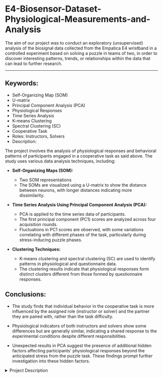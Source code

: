 # E4-Biosensor-Dataset-Physiological-Measurements-and-Analysis
The aim of our project was to conduct an exploratory (unsupervised) analysis of the biosignal data collected from the Empatica E4 wristband in a controlled experiment based on solving a puzzle in teams of two, in order to discover interesting patterns, trends, or relationships within the data that can lead to further research.

-------------------------------------
## Keywords:
* Self-Organizing Map (SOM)
* U-matrix
* Principal Component Analysis (PCA)
* Physiological Responses
* Time Series Analysis
* K-means Clustering
* Spectral Clustering (SC)
* Cooperative Task
* Roles: Instructors, Solvers
* Description:

The project involves the analysis of physiological responses and behavioral patterns of participants engaged in a cooperative task as said above. The study uses various data analysis techniques, including:

- **Self-Organizing Maps (SOM):**

  - Two SOM representations
  - The SOMs are visualized using a U-matrix to show the distance between neurons, with longer distances indicating more dissimilarity.

- **Time Series Analysis Using Principal Component Analysis (PCA):**

  - PCA is applied to the time series data of participants.
  - The first principal component (PC1) scores are analyzed across four acquisition rounds.
  - Fluctuations in PC1 scores are observed, with some variations correlating with different phases of the task, particularly during stress-inducing puzzle phases.

- **Clustering Techniques:**

  - K-means clustering and spectral clustering (SC) are used to identify patterns in physiological and questionnaire data.
  - The clustering results indicate that physiological responses form distinct clusters different from those formed by questionnaire responses.


## Conclusions:
* The study finds that individual behavior in the cooperative task is more influenced by the assigned role (instructor or solver) and the partner they are paired with, rather than the task difficulty.

* Physiological indicators of both instructors and solvers show some differences but are generally similar, indicating a shared response to the experimental conditions despite different responsibilities.

* Unexpected results in PCA suggest the presence of additional hidden factors affecting participants' physiological responses beyond the anticipated stress from the puzzle task. These findings prompt further investigation into these hidden factors.







<details>
<summary>Project Description</summary>
![Page 1](images/case2_data_description_page-0001.jpg)
![Page 2](images/case2_data_description_page-0002.jpg)
![Page 3](images/case2_data_description_page-0003.jpg)
![Page 4](images/case2_data_description_page-0004.jpg)


</details>
